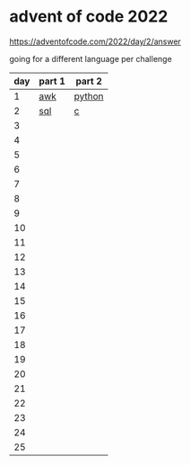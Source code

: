 # advent of code 2022

https://adventofcode.com/2022/day/2/answer

going for a different language per challenge

| day | part 1          | part 2             |
| --- | --------------- | ------------------ |
| 1   | [awk](./d1/pt1) | [python](./d1/pt2) |
| 2   | [sql](./d2/pt1) | [c](./d2/pt2)      |
| 3   |                 |                    |
| 4   |                 |                    |
| 5   |                 |                    |
| 6   |                 |                    |
| 7   |                 |                    |
| 8   |                 |                    |
| 9   |                 |                    |
| 10  |                 |                    |
| 11  |                 |                    |
| 12  |                 |                    |
| 13  |                 |                    |
| 14  |                 |                    |
| 15  |                 |                    |
| 16  |                 |                    |
| 17  |                 |                    |
| 18  |                 |                    |
| 19  |                 |                    |
| 20  |                 |                    |
| 21  |                 |                    |
| 22  |                 |                    |
| 23  |                 |                    |
| 24  |                 |                    |
| 25  |                 |                    |
